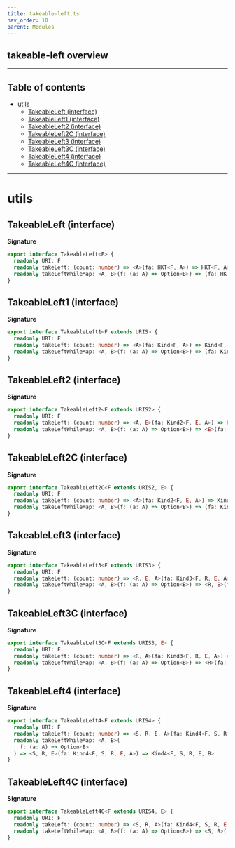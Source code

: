 ```yaml
---
title: takeable-left.ts
nav_order: 10
parent: Modules
---
```


## takeable-left overview

---

<h2 class="text-delta">Table of contents</h2>

- [utils](#utils)
  - [TakeableLeft (interface)](#takeableleft-interface)
  - [TakeableLeft1 (interface)](#takeableleft1-interface)
  - [TakeableLeft2 (interface)](#takeableleft2-interface)
  - [TakeableLeft2C (interface)](#takeableleft2c-interface)
  - [TakeableLeft3 (interface)](#takeableleft3-interface)
  - [TakeableLeft3C (interface)](#takeableleft3c-interface)
  - [TakeableLeft4 (interface)](#takeableleft4-interface)
  - [TakeableLeft4C (interface)](#takeableleft4c-interface)

---

# utils

## TakeableLeft (interface)

**Signature**

```ts
export interface TakeableLeft<F> {
  readonly URI: F
  readonly takeLeft: (count: number) => <A>(fa: HKT<F, A>) => HKT<F, A>
  readonly takeLeftWhileMap: <A, B>(f: (a: A) => Option<B>) => (fa: HKT<F, A>) => HKT<F, B>
}
```

## TakeableLeft1 (interface)

**Signature**

```ts
export interface TakeableLeft1<F extends URIS> {
  readonly URI: F
  readonly takeLeft: (count: number) => <A>(fa: Kind<F, A>) => Kind<F, A>
  readonly takeLeftWhileMap: <A, B>(f: (a: A) => Option<B>) => (fa: Kind<F, A>) => Kind<F, B>
}
```

## TakeableLeft2 (interface)

**Signature**

```ts
export interface TakeableLeft2<F extends URIS2> {
  readonly URI: F
  readonly takeLeft: (count: number) => <A, E>(fa: Kind2<F, E, A>) => Kind2<F, E, A>
  readonly takeLeftWhileMap: <A, B>(f: (a: A) => Option<B>) => <E>(fa: Kind2<F, E, A>) => Kind2<F, E, B>
}
```

## TakeableLeft2C (interface)

**Signature**

```ts
export interface TakeableLeft2C<F extends URIS2, E> {
  readonly URI: F
  readonly takeLeft: (count: number) => <A>(fa: Kind2<F, E, A>) => Kind2<F, E, A>
  readonly takeLeftWhileMap: <A, B>(f: (a: A) => Option<B>) => (fa: Kind2<F, E, A>) => Kind2<F, E, B>
}
```

## TakeableLeft3 (interface)

**Signature**

```ts
export interface TakeableLeft3<F extends URIS3> {
  readonly URI: F
  readonly takeLeft: (count: number) => <R, E, A>(fa: Kind3<F, R, E, A>) => Kind3<F, R, E, A>
  readonly takeLeftWhileMap: <A, B>(f: (a: A) => Option<B>) => <R, E>(fa: Kind3<F, R, E, A>) => Kind3<F, R, E, B>
}
```

## TakeableLeft3C (interface)

**Signature**

```ts
export interface TakeableLeft3C<F extends URIS3, E> {
  readonly URI: F
  readonly takeLeft: (count: number) => <R, A>(fa: Kind3<F, R, E, A>) => Kind3<F, R, E, A>
  readonly takeLeftWhileMap: <A, B>(f: (a: A) => Option<B>) => <R>(fa: Kind3<F, R, E, A>) => Kind3<F, R, E, B>
}
```

## TakeableLeft4 (interface)

**Signature**

```ts
export interface TakeableLeft4<F extends URIS4> {
  readonly URI: F
  readonly takeLeft: (count: number) => <S, R, E, A>(fa: Kind4<F, S, R, E, A>) => Kind4<F, S, R, E, A>
  readonly takeLeftWhileMap: <A, B>(
    f: (a: A) => Option<B>
  ) => <S, R, E>(fa: Kind4<F, S, R, E, A>) => Kind4<F, S, R, E, B>
}
```

## TakeableLeft4C (interface)

**Signature**

```ts
export interface TakeableLeft4C<F extends URIS4, E> {
  readonly URI: F
  readonly takeLeft: (count: number) => <S, R, A>(fa: Kind4<F, S, R, E, A>) => Kind4<F, S, R, E, A>
  readonly takeLeftWhileMap: <A, B>(f: (a: A) => Option<B>) => <S, R>(fa: Kind4<F, S, R, E, A>) => Kind4<F, S, R, E, B>
}
```
